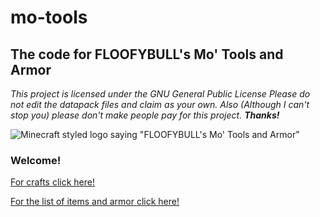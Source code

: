 # mo-tools
## The code for FLOOFYBULL's Mo' Tools and Armor

_This project is licensed under the GNU General Public License_
_Please do not edit the datapack files and claim as your own. Also (Although I can't stop you) please don't make people pay for this project. **Thanks!**_

![Minecraft styled logo saying "FLOOFYBULL's Mo' Tools and Armor"](https://floofybull.github.io/mo-tools/logo.png)

### Welcome!
[For crafts click here!](docs/crafts.md)

[For the list of items and armor click here!](docs/whats-included.md)


